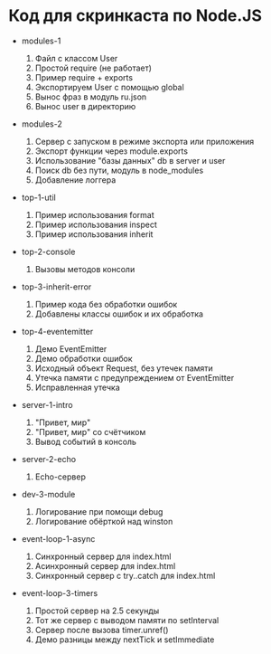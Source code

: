 # Код для скринкаста по Node.JS

- modules-1
  1. Файл с классом User
  2. Простой require (не работает)
  3. Пример require + exports 
  4. Экспортируем User с помощью global
  5. Вынос фраз в модуль ru.json
  6. Вынос user в директорию

- modules-2
  1. Сервер с запуском в режиме экспорта или приложения 
  2. Экспорт функции через module.exports
  3. Использование "базы данных" db в server и user
  4. Поиск db без пути, модуль в node_modules
  5. Добавление логгера

- top-1-util
  1. Пример использования format
  2. Пример использования inspect
  3. Пример использования inherit

- top-2-console
  1. Вызовы методов консоли

- top-3-inherit-error
  1. Пример кода без обработки ошибок
  2. Добавлены классы ошибок и их обработка

- top-4-eventemitter
  1. Демо EventEmitter
  2. Демо обработки ошибок
  3. Исходный объект Request, без утечек памяти
  4. Утечка памяти с предупреждением от EventEmitter
  5. Исправленная утечка 

- server-1-intro
  1. "Привет, мир"
  2. "Привет, мир" со счётчиком
  3. Вывод событий в консоль

- server-2-echo
  1. Echo-сервер

- dev-3-module
  1. Логирование при помощи debug
  2. Логирование обёрткой над winston

- event-loop-1-async
  1. Синхронный сервер для index.html
  2. Асинхронный сервер для index.html
  3. Синхронный сервер с try..catch для index.html

- event-loop-3-timers
  1. Простой сервер на 2.5 секунды
  2. Тот же сервер с выводом памяти по setInterval
  3. Сервер после вызова timer.unref()
  4. Демо разницы между nextTick и setImmediate
  
